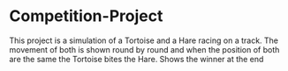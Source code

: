 # Competition-Project

This project is a simulation of a Tortoise and a Hare racing on a track. The movement of both is shown round by round and when the position of both are the same the Tortoise bites the Hare. Shows the winner at the end
